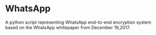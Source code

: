 # WhatsApp
A python script representing WhatsApp end-to-end encryption system based on the WhatsApp
whitepaper from December 19,2017.
